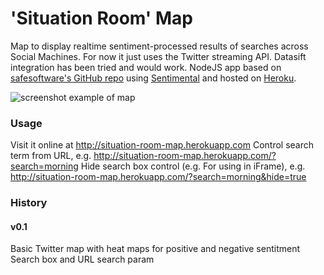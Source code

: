 # 'Situation Room' Map

Map to display realtime sentiment-processed results of searches across Social Machines. For now it just uses the Twitter streaming API. Datasift integration has been tried and would work. NodeJS app based on [safesoftware's GitHub repo](https://github.com/safesoftware/twitter-streaming-nodejs/) using [Sentimental](https://github.com/thinkroth/Sentimental) and hosted on [Heroku](https://www.heroku.com).

![screenshot example of map](https://raw.github.com/ttfnrob/Situation-Room-Map/master/screenshot.png)

### Usage

Visit it online at http://situation-room-map.herokuapp.com
Control search term from URL, e.g. http://situation-room-map.herokuapp.com/?search=morning
Hide search box control (e.g. For using in iFrame), e.g. http://situation-room-map.herokuapp.com/?search=morning&hide=true

### History

#### v0.1

Basic Twitter map with heat maps for positive and negative sentitment
Search box and URL search param
